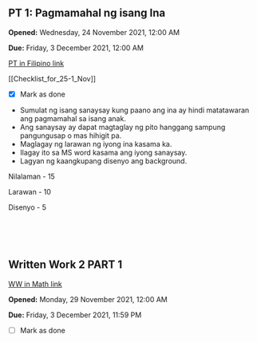 ## PT 1: Pagmamahal ng isang Ina



**Opened:** Wednesday, 24 November 2021, 12:00 AM

**Due:** Friday, 3 December 2021, 12:00 AM

[PT in Filipino link](https://letrancalamba.educere.com.ph/mod/assign/view.php?id=19046)

[[Checklist_for_25-1_Nov]]

- [x]  Mark as done

-   Sumulat ng isang sanaysay kung paano ang ina ay hindi matatawaran ang pagmamahal sa isang anak.
-   Ang sanaysay ay dapat magtaglay ng pito hanggang sampung pangungusap o mas hihigit pa.
-   Maglagay ng larawan ng iyong ina kasama ka. 
-   Ilagay ito sa MS word kasama ang iyong sanaysay.
-   Lagyan ng kaangkupang disenyo ang background. 

Nilalaman - 15

Larawan - 10

Disenyo - 5



<br><br><br>

##   Written Work 2 PART 1

[WW in Math link](https://letrancalamba.educere.com.ph/mod/assign/view.php?id=19635)

**Opened:** Monday, 29 November 2021, 12:00 AM

**Due:** Friday, 3 December 2021, 11:59 PM

- [ ] Mark as done